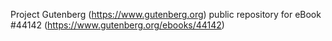 Project Gutenberg (https://www.gutenberg.org) public repository for eBook #44142 (https://www.gutenberg.org/ebooks/44142)
